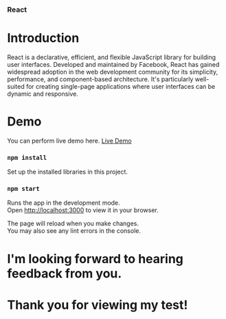 ### React

# Introduction
React is a declarative, efficient, and flexible JavaScript library for building user interfaces. Developed and maintained by Facebook, React has gained widespread adoption in the web development community for its simplicity, performance, and component-based architecture. It's particularly well-suited for creating single-page applications where user interfaces can be dynamic and responsive.

# Demo
You can perform live demo here. [Live Demo](https://shoes-shop-nike-v1-dogutd1qh-longtb0210s-projects.vercel.app)

### `npm install`
Set up the installed libraries in this project.

### `npm start`

Runs the app in the development mode.\
Open [http://localhost:3000](http://localhost:3000) to view it in your browser.

The page will reload when you make changes.\
You may also see any lint errors in the console.

# I'm looking forward to hearing feedback from you. 
# Thank you for viewing my test!

